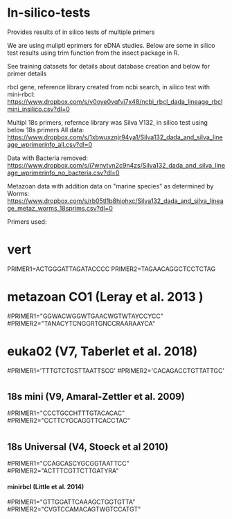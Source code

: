 # In-silico-tests
Provides results of in silico tests of multiple primers

We are using muliptl eprimers for eDNA studies.  Below are some in silico test results using trim function from the insect package in R.

See training datasets for details about database creation and below for primer details

rbcl gene, reference library created from ncbi search, in silico test with mini-rbcl:
https://www.dropbox.com/s/v0oye0vqfvj7x48/ncbi_rbcl_dada_lineage_rbclmini_insilico.csv?dl=0

Multipl 18s primers, refernce library was Silva V132, in silico test using below 18s primers
All data:
https://www.dropbox.com/s/1xbwuxznjr94ya1/Silva132_dada_and_silva_lineage_wprimerinfo_all.csv?dl=0

Data with Bacteria removed:
https://www.dropbox.com/s/i7wnytvn2c9n4zs/Silva132_dada_and_silva_lineage_wprimerinfo_no_bacteria.csv?dl=0

Metazoan data with addition data on "marine species" as determined by Worms:
https://www.dropbox.com/s/rb05tl1b8hiohxc/Silva132_dada_and_silva_lineage_metaz_worms_18sprims.csv?dl=0


Primers used:
# vert
PRIMER1=ACTGGGATTAGATACCCC
PRIMER2=TAGAACAGGCTCCTCTAG

#  metazoan CO1    (Leray et al. 2013 )
#PRIMER1="GGWACWGGWTGAACWGTWTAYCCYCC"
#PRIMER2="TANACYTCNGGRTGNCCRAARAAYCA"

#  euka02  (V7, Taberlet et al. 2018)
#PRIMER1='TTTGTCTGSTTAATTSCG'
#PRIMER2='CACAGACCTGTTATTGC' 
# 
##    18s mini (V9, Amaral-Zettler et al. 2009)
#PRIMER1="CCCTGCCHTTTGTACACAC"
#PRIMER2="CCTTCYGCAGGTTCACCTAC"
# 
##    18s Universal (V4, Stoeck et al 2010)
#PRIMER1="CCAGCASCYGCGGTAATTCC"
#PRIMER2="ACTTTCGTTCTTGATYRA"

####    minirbcl (Little et al. 2014)
#PRIMER1="GTTGGATTCAAAGCTGGTGTTA"
#PRIMER2="CVGTCCAMACAGTWGTCCATGT"
